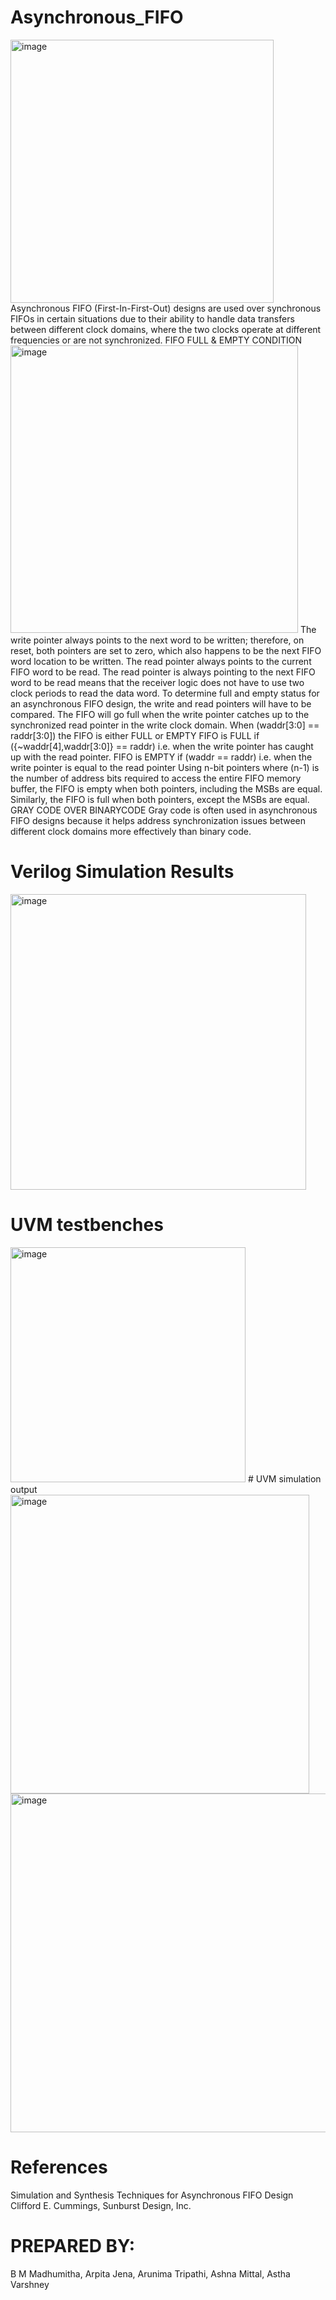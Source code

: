 # Asynchronous_FIFO
<img width="421" alt="image" src="https://github.com/BMMADHUMITHA/Asynchronous_FIFO/assets/134037700/598be7f5-c445-4e94-ac12-9e924f812cf3">
Asynchronous FIFO (First-In-First-Out) designs are used over synchronous FIFOs in certain situations due to their ability to handle data transfers between different clock domains, where the two clocks operate at different frequencies or are not synchronized.
FIFO FULL & EMPTY CONDITION
<img width="460" alt="image" src="https://github.com/BMMADHUMITHA/Asynchronous_FIFO/assets/134037700/4e7858b4-504c-41ab-927a-d7b08ac1f915">
The write pointer always points to the next word to be written; therefore, on reset, both pointers are set to zero, which also happens to be the next FIFO word location to be written.
The read pointer always points to the current FIFO word to be read. The read pointer is always pointing to the next FIFO word to be read means that the receiver logic does
not have to use two clock periods to read the data word. To determine full and empty status for an asynchronous FIFO design, the write and read pointers will have to be
compared. The FIFO will go full when the write pointer catches up to the synchronized read pointer in the write clock domain. When (waddr[3:0] == raddr[3:0]) the FIFO is either FULL or EMPTY FIFO is FULL if ({~waddr[4],waddr[3:0]} == raddr) i.e. when the write pointer has caught up with the read pointer.
FIFO is EMPTY if (waddr == raddr) i.e. when the write pointer is equal to the read pointer
Using n-bit pointers where (n-1) is the number of address bits required to access the entire FIFO memory buffer, the FIFO is empty when both pointers, including the MSBs are
equal. Similarly, the FIFO is full when both pointers, except the MSBs are equal.
GRAY CODE OVER BINARYCODE
Gray code is often used in asynchronous FIFO designs because it helps address synchronization issues between different clock domains more effectively than binary code.

# Verilog Simulation Results
<img width="473" alt="image" src="https://github.com/BMMADHUMITHA/Asynchronous_FIFO/assets/134037700/6c5d635c-3460-455a-9c3a-994c99eeaa8a">

# UVM testbenches
<img width="376" alt="image" src="https://github.com/BMMADHUMITHA/Asynchronous_FIFO/assets/134037700/60de6fd7-49c7-43ed-9fc5-e5e141e602b5">
# UVM simulation output 
<img width="478" alt="image" src="https://github.com/BMMADHUMITHA/Asynchronous_FIFO/assets/134037700/d34e5c20-3f51-45e2-a9ef-759f1b23a313">
<img width="542" alt="image" src="https://github.com/BMMADHUMITHA/Asynchronous_FIFO/assets/134037700/c9f0f206-aa14-4ca7-aea1-1ae883683c32">



# References
Simulation and Synthesis Techniques for Asynchronous FIFO Design
Clifford E. Cummings, Sunburst Design, Inc.

# PREPARED BY:
B M Madhumitha, Arpita Jena, Arunima Tripathi, Ashna Mittal, Astha Varshney



